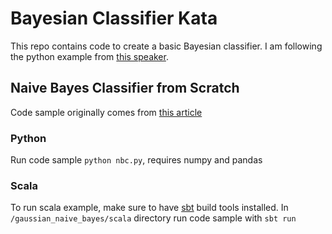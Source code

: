 # Bayesian Classifier Kata

This repo contains code to create a basic Bayesian classifier. I am following the python example from [this speaker](https://skillsmatter.com/skillscasts/10131-fullstack-quants#video).

## Naive Bayes Classifier from Scratch

Code sample originally comes from [this article](https://chrisalbon.com/machine-learning/naive_bayes_classifier_from_scratch.html)

### Python

Run code sample `python nbc.py`, requires numpy and pandas

### Scala

To run scala example, make sure to have [sbt](https://www.scala-lang.org/documentation/getting-started-sbt-track/getting-started-with-scala-and-sbt-in-the-command-line.html) build tools installed. In `/gaussian_naive_bayes/scala` directory run code sample with `sbt run` 
